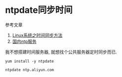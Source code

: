 # ntpdate同步时间

参考文章

1. [Linux系统之时间同步方法](https://blog.csdn.net/jks212454/article/details/126151111)
2. [国内ntp服务](http://www.ntp.org.cn/)

我不想搭建时间服务器, 就想找个公共服务器定时同步而已.

```
yum install -y ntpdate
```

```
ntpdate ntp.aliyun.com
```
